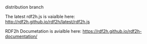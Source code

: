 distribution branch

The latest rdf2h.js is vaialble here: http://rdf2h.github.io/rdf2h/latest/rdf2h.js

RDF2h Documetation is avialble here: https://rdf2h.github.io/rdf2h-documentation/
